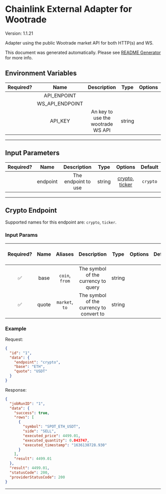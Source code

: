 # Chainlink External Adapter for Wootrade

Version: 1.1.21

Adapter using the public Wootrade market API for both HTTP(s) and WS.

This document was generated automatically. Please see [README Generator](../../scripts#readme-generator) for more info.

## Environment Variables

| Required? |      Name       |            Description            |  Type  | Options | Default |
| :-------: | :-------------: | :-------------------------------: | :----: | :-----: | :-----: |
|           |   API_ENPOINT   |                                   |        |         |         |
|           | WS_API_ENDPOINT |                                   |        |         |         |
|           |     API_KEY     | An key to use the wootrade WS API | string |         |         |

---

## Input Parameters

| Required? |   Name   |     Description     |  Type  |                        Options                         | Default  |
| :-------: | :------: | :-----------------: | :----: | :----------------------------------------------------: | :------: |
|           | endpoint | The endpoint to use | string | [crypto](#crypto-endpoint), [ticker](#crypto-endpoint) | `crypto` |

---

## Crypto Endpoint

Supported names for this endpoint are: `crypto`, `ticker`.

### Input Params

| Required? | Name  |    Aliases     |               Description                |  Type  | Options | Default | Depends On | Not Valid With |
| :-------: | :---: | :------------: | :--------------------------------------: | :----: | :-----: | :-----: | :--------: | :------------: |
|    ✅     | base  | `coin`, `from` |   The symbol of the currency to query    | string |         |         |            |                |
|    ✅     | quote | `market`, `to` | The symbol of the currency to convert to | string |         |         |            |                |

### Example

Request:

```json
{
  "id": "1",
  "data": {
    "endpoint": "crypto",
    "base": "ETH",
    "quote": "USDT"
  }
}
```

Response:

```json
{
  "jobRunID": "1",
  "data": {
    "success": true,
    "rows": [
      {
        "symbol": "SPOT_ETH_USDT",
        "side": "SELL",
        "executed_price": 4499.01,
        "executed_quantity": 0.043747,
        "executed_timestamp": "1636138728.930"
      }
    ],
    "result": 4499.01
  },
  "result": 4499.01,
  "statusCode": 200,
  "providerStatusCode": 200
}
```

---
